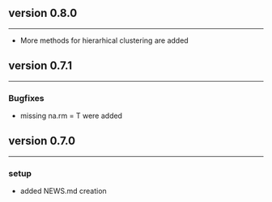 ## version 0.8.0

---

- More methods for hierarhical clustering are added

## version 0.7.1

---


### Bugfixes

- missing na.rm = T were added


## version 0.7.0

---

### setup

- added NEWS.md creation

